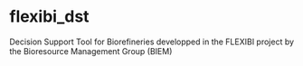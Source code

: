 # flexibi_dst

Decision Support Tool for Biorefineries developped in the FLEXIBI project by the Bioresource Management Group (BIEM)
